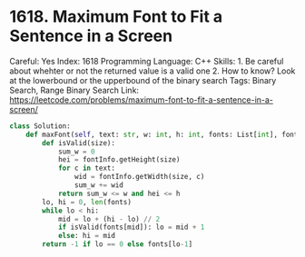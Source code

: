 # 1618. Maximum Font to Fit a Sentence in a Screen

Careful: Yes
Index: 1618
Programming Language: C++
Skills: 1. Be careful about whehter or not the returned value is a valid one
2. How to know? Look at the lowerbound or the upperbound of the binary search
Tags: Binary Search, Range Binary Search
Link: https://leetcode.com/problems/maximum-font-to-fit-a-sentence-in-a-screen/

```python
class Solution:
    def maxFont(self, text: str, w: int, h: int, fonts: List[int], fontInfo : 'FontInfo') -> int:
        def isValid(size):
            sum_w = 0
            hei = fontInfo.getHeight(size)
            for c in text:
                wid = fontInfo.getWidth(size, c)
                sum_w += wid
            return sum_w <= w and hei <= h
        lo, hi = 0, len(fonts)
        while lo < hi:
            mid = lo + (hi - lo) // 2
            if isValid(fonts[mid]): lo = mid + 1
            else: hi = mid
        return -1 if lo == 0 else fonts[lo-1]
```
